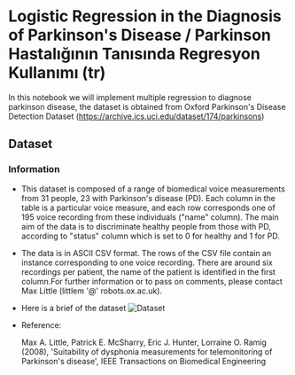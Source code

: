 # Logistic Regression in the Diagnosis of Parkinson's Disease / Parkinson Hastalığının Tanısında Regresyon Kullanımı (tr)
In this notebook we will implement multiple regression to diagnose parkinson disease, the dataset is obtained from Oxford Parkinson's Disease Detection Dataset (https://archive.ics.uci.edu/dataset/174/parkinsons)

## Dataset
### Information
- This dataset is composed of a range of biomedical voice measurements from 31 people, 23 with Parkinson's disease (PD). Each column in the table is a particular voice measure, and each row corresponds one of 195 voice recording from these individuals ("name" column). The main aim of the data is to discriminate healthy people from those with PD, according to "status" column which is set to 0 for healthy and 1 for PD. 

- The data is in ASCII CSV format. The rows of the CSV file contain an instance corresponding to one voice recording. There are around six recordings per patient, the name of the patient is identified in the first column.For further information or to pass on comments, please contact Max Little (littlem '@' robots.ox.ac.uk).

- Here is a brief of the dataset
![Dataset](https://github.com/faridnec/parkinson-regression/blob/main/img/dataset.png?raw=true)

- Reference:

  Max A. Little, Patrick E. McSharry, Eric J. Hunter, Lorraine O. Ramig (2008), 'Suitability of dysphonia measurements for telemonitoring of Parkinson's disease', IEEE Transactions on Biomedical Engineering
